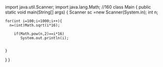 import java.util.Scanner;
import java.lang.Math;
//160
class Main {
  public static void main(String[] args) {
    Scanner sc =new Scanner(System.in);
    int n;
    
    for(int i=100;i<1000;i++){
      n=(int)Math.sqrt(i*16);
        
        if(Math.pow(n,2)==i*16)
           System.out.println(i);  
           
           
    }  
  }
}
